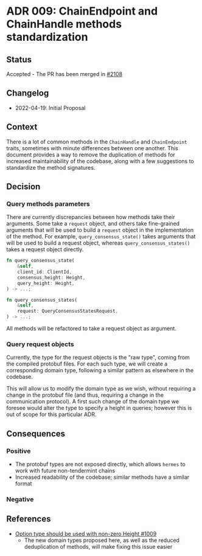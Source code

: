 # ADR 009: ChainEndpoint and ChainHandle methods standardization

## Status

Accepted - The PR has been merged in
[#2108](https://github.com/informalsystems/ibc-rs/pull/2108)

## Changelog

- 2022-04-19: Initial Proposal

## Context

There is a lot of common methods in the `ChainHandle` and `ChainEndpoint`
traits, sometimes with minute differences between one another. This document
provides a way to remove the duplication of methods for increased
maintainability of the codebase, along with a few suggestions to standardize the
method signatures.

## Decision

### Query methods parameters

There are currently discrepancies between how methods take their arguments. Some
take a `request` object, and others take fine-grained arguments that will be
used to build a `request` object in the implementation of the method. For
example, `query_consensus_state()` takes arguments that will be used to build a
request object, whereas `query_consensus_states()` takes a request object
directly.

```rust
fn query_consensus_state(
    &self,
    client_id: ClientId,
    consensus_height: Height,
    query_height: Height,
) -> ...;

fn query_consensus_states(
    &self,
    request: QueryConsensusStatesRequest,
) -> ...;
```

All methods will be refactored to take a request object as argument.

### Query request objects

Currently, the type for the request objects is the "raw type", coming from the
compiled protobuf files. For each such type, we will create a corresponding
domain type, following a similar pattern as elsewhere in the codebase.

This will allow us to modify the domain type as we wish, without requiring a
change in the protobuf file (and thus, requiring a change in the communication
protocol). A first such change of the domain type we foresee would alter the
type to specify a height in queries; however this is out of scope for this
particular ADR.

## Consequences

### Positive

- The protobuf types are not exposed directly, which allows `hermes` to work
  with future non-tendermint chains
- Increased readability of the codebase; similar methods have a similar format

### Negative

## References

- [Option type should be used with non-zero Height #1009](https://github.com/informalsystems/ibc-rs/issues/1009)
  - The new domain types proposed here, as well as the reduced deduplication of
    methods, will make fixing this issue easier
